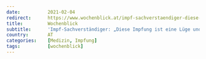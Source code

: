 ```yaml
---
date:          2021-02-04
redirect:      https://www.wochenblick.at/impf-sachverstaendiger-diese-impfung-ist-eine-luege-und-riesenbetrug/
title:         Wochenblick
subtitle:      'Impf-Sachverständiger: „Diese Impfung ist eine Lüge und Riesenbetrug"'
country:       AT
categories:    [Medizin, Impfung]
tags:          [wochenblick]
---
```

